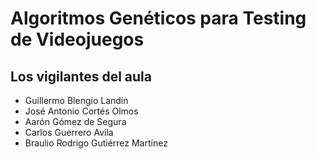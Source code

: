 # Algoritmos Genéticos para Testing de Videojuegos
## Los vigilantes del aula
* Guillermo Blengio Landín
* José Antonio Cortés Olmos
* Aarón Gómez de Segura
* Carlos Guerrero Avila
* Braulio Rodrigo Gutiérrez Martínez
